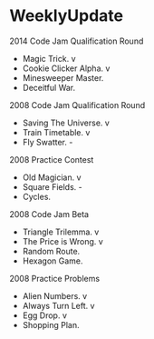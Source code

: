 WeeklyUpdate
============
2014 Code Jam Qualification Round
- Magic Trick. v
- Cookie Clicker Alpha. v
- Minesweeper Master.
- Deceitful War.

2008 Code Jam Qualification Round
- Saving The Universe. v
- Train Timetable. v
- Fly Swatter. -

2008 Practice Contest
- Old Magician. v
- Square Fields. -
- Cycles.

2008 Code Jam Beta
- Triangle Trilemma. v
- The Price is Wrong. v
- Random Route.
- Hexagon Game.

2008 Practice Problems
- Alien Numbers. v
- Always Turn Left. v
- Egg Drop. v
- Shopping Plan.
